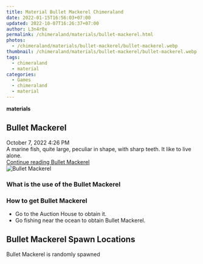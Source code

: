 ```yaml
---
title: Material Bullet Mackerel Chimeraland
date: 2022-01-15T16:56:03+07:00
updated: 2022-10-07T16:26:37+07:00
author: L3n4r0x
permalink: /chimeraland/materials/bullet-mackerel.html
photos:
  - /chimeraland/materials/bullet-mackerel/bullet-mackerel.webp
thumbnail: /chimeraland/materials/bullet-mackerel/bullet-mackerel.webp
tags:
  - chimeraland
  - material
categories:
  - Games
  - chimeraland
  - material
---
```


<section id="bootstrap-wrapper">
  <link
    rel="stylesheet"
    href="https://rawcdn.githack.com/dimaslanjaka/Web-Manajemen/870a349/css/bootstrap-5-3-0-alpha3-wrapper.css"
  />
  <div
    class="row g-0 border rounded overflow-hidden flex-md-row mb-4 shadow-sm position-relative bg-light text-dark"
  >
    <div class="col p-4 d-flex flex-column position-static">
      <strong class="d-inline-block mb-2 text-success">materials</strong>
      <h2 class="mb-0">Bullet Mackerel</h2>
      <div class="mb-1 text-muted">October 7, 2022 4:26 PM</div>
      <div class="mb-2 border p-1">
        A marine fish, quite large, peculiar in shape, with sharp teeth. It like
        to live alone.
      </div>
      <a
        href="/chimeraland/materials/bullet-mackerel.html"
        class="stretched-link d-none"
        >Continue reading Bullet Mackerel</a
      >
    </div>
    <div class="col-auto d-none d-lg-block">
      <img
        src="/chimeraland/materials/bullet-mackerel/bullet-mackerel.webp"
        alt="Bullet Mackerel"
      />
    </div>
  </div>
  <div class="row bg-light text-dark">
    <div class="col-lg-6 col-12 mb-2">
      <div class="card">
        <div class="card-body">
          <h3 class="card-title">What is the use of the Bullet Mackerel</h3>
          <div class="card-text"><ul></ul></div>
        </div>
      </div>
    </div>
    <div class="col-lg-6 col-12 mb-2">
      <div class="card">
        <div class="card-body">
          <h3 class="card-title">How to get Bullet Mackerel</h3>
          <div class="card-text">
            <ul>
              <li>Go to the Auction House to obtain it.</li>
              <li>Go fishing near the ocean to obtain Bullet Mackerel.</li>
            </ul>
          </div>
        </div>
      </div>
    </div>
    <div class="col-12 mb-2">
      <h2>Bullet Mackerel Spawn Locations</h2>
      <p>Bullet Mackerel is randomly spawned</p>
    </div>
  </div>
</section>